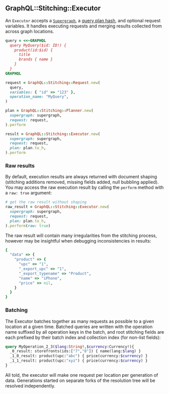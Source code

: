 ## GraphQL::Stitching::Executor

An `Executor` accepts a [`Supergraph`](./supergraph.md), a [query plan hash](./planner.md), and optional request variables. It handles executing requests and merging results collected from across graph locations.

```ruby
query = <<~GRAPHQL
  query MyQuery($id: ID!) {
    product(id:$id) {
      title
      brands { name }
    }
  }
GRAPHQL

request = GraphQL::Stitching::Request.new(
  query,
  variables: { "id" => "123" },
  operation_name: "MyQuery",
)

plan = GraphQL::Stitching::Planner.new(
  supergraph: supergraph,
  request: request,
).perform

result = GraphQL::Stitching::Executor.new(
  supergraph: supergraph,
  request: request,
  plan: plan.to_h,
).perform
```

### Raw results

By default, execution results are always returned with document shaping (stitching additions removed, missing fields added, null bubbling applied). You may access the raw execution result by calling the `perform` method with a `raw: true` argument:

```ruby
# get the raw result without shaping
raw_result = GraphQL::Stitching::Executor.new(
  supergraph: supergraph,
  request: request,
  plan: plan.to_h,
).perform(raw: true)
```

The raw result will contain many irregularities from the stitching process, however may be insightful when debugging inconsistencies in results:

```ruby
{
  "data" => {
    "product" => {
      "upc" => "1",
      "_export_upc" => "1",
      "_export_typename" => "Product",
      "name" => "iPhone",
      "price" => nil,
    }
  }
}
```

### Batching

The Executor batches together as many requests as possible to a given location at a given time. Batched queries are written with the operation name suffixed by all operation keys in the batch, and root stitching fields are each prefixed by their batch index and collection index (for non-list fields):

```graphql
query MyOperation_2_3($lang:String!,$currency:Currency!){
  _0_result: storefronts(ids:["7","8"]) { name(lang:$lang) }
  _1_0_result: product(upc:"abc") { price(currency:$currency) }
  _1_1_result: product(upc:"xyz") { price(currency:$currency) }
}
```

All told, the executor will make one request per location per generation of data. Generations started on separate forks of the resolution tree will be resolved independently.
